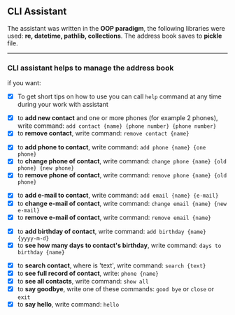 
## CLI Assistant

The assistant was written in the __OOP paradigm__, the following libraries were used: __re, datetime, pathlib, collections__.
The address book saves to __pickle__ file.
___

### CLI assistant helps to manage the address book

if you want:

- [x] To get short tips on how to use you can call `help` command at any time during your work with assistant

<p>

- [x] to __add new contact__ and one or more phones (for example 2 phones), write command: `add contact {name} {phone number} {phone number}`
- [x] to __remove contact__, write command: `remove contact {name}`

<p>

- [x] to __add phone to contact__, write command: `add phone {name} {one phone}`
- [x] to __change phone of contact__, write command: `change phone {name} {old phone} {new phone}`
- [x] to __remove phone of contact__, write command: `remove phone {name} {old phone}`

<p>

- [x] to __add e-mail to contact__, write command: `add email {name} {e-mail}`
- [x] to __change e-mail of contact__, write command: `change email {name} {new e-mail}`
- [x] to __remove e-mail of contact__, write command: `remove email {name}`

<p>

- [x] to __add birthday of contact__, write command: `add birthday {name} {yyyy-m-d}`
- [x] to __see how many days to contact's birthday__, write command: `days to birthday {name}`

<p>

- [x] to __search contact__, where is 'text', write command: `search {text}`
- [x] to __see full record of contact__, write: `phone {name}`
- [x] to __see all contacts__, write command: `show all`
- [x] to __say goodbye__, write one of these commands: `good bye` or `close` or `exit`
- [x] to __say hello__, write command: `hello`
